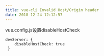 ```yaml
---
title: vue-cli Invalid Host/Origin header
date: 2018-12-24 12:12:57
---
```

vue.config.js设置disableHostCheck
```
devServer: {
    disableHostCheck: true
 }

```
  